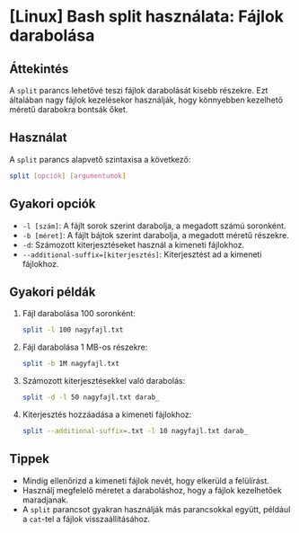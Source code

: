 # [Linux] Bash split használata: Fájlok darabolása

## Áttekintés
A `split` parancs lehetővé teszi fájlok darabolását kisebb részekre. Ezt általában nagy fájlok kezelésekor használják, hogy könnyebben kezelhető méretű darabokra bontsák őket.

## Használat
A `split` parancs alapvető szintaxisa a következő:

```bash
split [opciók] [argumentumok]
```

## Gyakori opciók
- `-l [szám]`: A fájlt sorok szerint darabolja, a megadott számú soronként.
- `-b [méret]`: A fájlt bájtok szerint darabolja, a megadott méretű részekre.
- `-d`: Számozott kiterjesztéseket használ a kimeneti fájlokhoz.
- `--additional-suffix=[kiterjesztés]`: Kiterjesztést ad a kimeneti fájlokhoz.

## Gyakori példák
1. Fájl darabolása 100 soronként:
   ```bash
   split -l 100 nagyfajl.txt
   ```

2. Fájl darabolása 1 MB-os részekre:
   ```bash
   split -b 1M nagyfajl.txt
   ```

3. Számozott kiterjesztésekkel való darabolás:
   ```bash
   split -d -l 50 nagyfajl.txt darab_
   ```

4. Kiterjesztés hozzáadása a kimeneti fájlokhoz:
   ```bash
   split --additional-suffix=.txt -l 10 nagyfajl.txt darab_
   ```

## Tippek
- Mindig ellenőrizd a kimeneti fájlok nevét, hogy elkerüld a felülírást.
- Használj megfelelő méretet a daraboláshoz, hogy a fájlok kezelhetőek maradjanak.
- A `split` parancsot gyakran használják más parancsokkal együtt, például a `cat`-tel a fájlok visszaállításához.